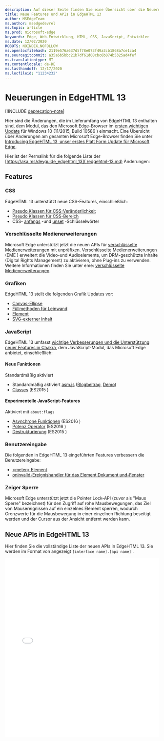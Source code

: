 ```yaml
---
description: Auf dieser Seite finden Sie eine Übersicht über die Neuerungen in EdgeHTML 13.
title: Neue Features und APIs in EdgeHTML 13
author: MSEdgeTeam
ms.author: msedgedevrel
ms.topic: article
ms.prod: microsoft-edge
keywords: Edge, Web-Entwicklung, HTML, CSS, JavaScript, Entwickler
ms.date: 12/02/2020
ROBOTS: NOINDEX,NOFOLLOW
ms.openlocfilehash: 2119e576a637d5f78e073f49a3cb1868a7ce1ca4
ms.sourcegitcommit: a35a6b5bbc21b7df61d08cbc6b074b5325ad4fef
ms.translationtype: MT
ms.contentlocale: de-DE
ms.lasthandoff: 12/17/2020
ms.locfileid: "11234232"
---
```

# Neuerungen in EdgeHTML 13  

[!INCLUDE [deprecation-note](../../includes/legacy-edge-note.md)]  

Hier sind die Änderungen, die im Lieferumfang von EdgeHTML 13 enthalten sind, dem Modul, das den Microsoft Edge-Browser im [ersten wichtigen Update](https://blogs.windows.com/windowsexperience/2015/11/12) für Windows 10 (11/2015, Build 10586 \) einmacht.  Eine Übersicht über Änderungen am gesamten Microsoft Edge-Browser finden Sie unter [Introducing EdgeHTML 13, unser erstes Platt Form Update für Microsoft Edge](https://blogs.windows.com/msedgedev/2015/11/16).  

Hier ist der Permalink für die folgende Liste der  [https://aka.ms/devguide_edgehtml_13](./edgehtml-13.md) Änderungen:  

## Features  

### CSS  

EdgeHTML 13 unterstützt neue CSS-Features, einschließlich:  

*   [Pseudo Klassen für CSS-Veränderlichkeit](https://developer.microsoft.com/microsoft-edge/platform/status/cssmutabilitypseudoclasses)  
*   [Pseudo Klassen für CSS-Bereich](https://developer.microsoft.com/microsoft-edge/platform/status/cssrangepseudoclasses)  
*   CSS- [anfangs](https://developer.microsoft.com/microsoft-edge/platform/status/cssinitialvalue) -und [unset](https://developer.microsoft.com/microsoft-edge/platform/status/cssunsetvalue) -Schlüsselwörter  

### Verschlüsselte Medienerweiterungen  

Microsoft Edge unterstützt jetzt die neuen APIs für [verschlüsselte Medienerweiterungen](https://w3.org/TR/encrypted-media) mit unpräfixen.  Verschlüsselte Medienerweiterungen \(EME \) erweitert die Video-und Audioelemente, um DRM-geschützte Inhalte (Digital Rights Management) zu aktivieren, ohne Plug-ins zu verwenden.  Weitere Informationen finden Sie unter eme:  [verschlüsselte Medienerweiterungen](https://developer.mozilla.org/docs/Web/API/Encrypted_Media_Extensions_API).  

### Grafiken  

EdgeHTML 13 stellt die folgenden Grafik Updates vor:  

*   [Canvas-Ellipse](https://developer.microsoft.com/microsoft-edge/platform/status/canvas2dellipse)  
*   [Füllmethoden für Leinwand](https://developer.microsoft.com/microsoft-edge/platform/status/compositingandblendingincanvas2d)  
*   [<picture> Element ](https://developer.microsoft.com/microsoft-edge/platform/status/pictureelement)  
*   [SVG-externer Inhalt](https://developer.microsoft.com/microsoft-edge/platform/status/svgexternalcontent)  

### JavaScript  

EdgeHTML 13 umfasst [wichtige Verbesserungen und die Unterstützung neuer Features in Chakra](https://blogs.windows.com/msedgedev/2015/09/30), dem JavaScript-Modul, das Microsoft Edge anbietet, einschließlich:  

#### Neue Funktionen  

Standardmäßig aktiviert  

*   Standardmäßig aktiviert [asm.js](https://developer.microsoft.com/microsoft-edge/platform/status/asmjs/?q=asm.js) \([Blogbeitrag](https://blogs.windows.com/msedgedev/2015/11/10), [Demo](https://dev.windows.com/microsoft-edge/testdrive/demos/chess)\)  
*   [Classes](https://developer.microsoft.com/microsoft-edge/platform/status/asmjs/?q=classes) \(ES2015 \)  

#### Experimentelle JavaScript-Features  

Aktiviert mit `about:flags`  

*   [Asynchrone Funktionen](https://developer.microsoft.com/microsoft-edge/platform/status/asyncfunctions/?q=async%20functions) \(ES2016 \)  
*   [Potenz Operator](https://developer.microsoft.com/microsoft-edge/platform/status/exponentiationoperatores2016/?q=exponentiation%20operator) \(ES2016 \)  
*   [Destrukturierung](https://developer.microsoft.com/microsoft-edge/platform/status/destructuringES2015/?q=destructuring) \(ES2015 \)  

### Benutzereingabe  

Die folgenden in EdgeHTML 13 eingeführten Features verbessern die Benutzereingabe:  

*   [\<meter\> Element ](https://developer.microsoft.com/microsoft-edge/platform/status/meterelement)  
*   [oninvalid-Ereignishandler für das Element Dokument und-Fenster](https://developer.microsoft.com/microsoft-edge/platform/status/oninvalideventhandler)  

### Zeiger Sperre  

Microsoft Edge unterstützt jetzt die Pointer Lock-API \(zuvor als "Maus Sperre" bezeichnet) für den Zugriff auf rohe Mausbewegungen, das Ziel von Mausereignissen auf ein einzelnes Element sperren, wodurch Grenzwerte für die Mausbewegung in einer einzelnen Richtung beseitigt werden und der Cursor aus der Ansicht entfernt werden kann.  

## Neue APIs in EdgeHTML 13  

Hier finden Sie die vollständige Liste der neuen APIs in EdgeHTML 13.  Sie werden im Format von angezeigt `[interface name].[api name]` .  

<iframe height='584' scrolling='no' title='Neue APIs in EdgeHTML 13' src='//codepen.io/MicrosoftEdgeDocumentation/embed/vmzxEY/?height=584&theme-id=23761&default-tab=result&embed-version=2' frameborder='no' allowtransparency='true' allowfullscreen='true' style='width:  100%;'>Weitere Informationen finden Sie in den neuen APIs für Stifte <a href='https://codepen.io/MicrosoftEdgeDocumentation/pen/vmzxEY/'> in EdgeHTML 13 </a> von Microsoft Edge docs ( <a href='http://codepen.io/MicrosoftEdgeDocumentation'> @MicrosoftEdgeDocumentation </a> ) auf <a href='http://codepen.io'> CodePen </a> .</iframe>  
